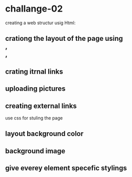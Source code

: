# challange-02
creating a web structur usig Html:
## crationg the layout of the page using <div> , <section> , <nav>
## crating itrnal links
## uploading pictures
## creating  external links
use css for stuling the page
## layout background color
## background image
## give everey element specefic stylings

